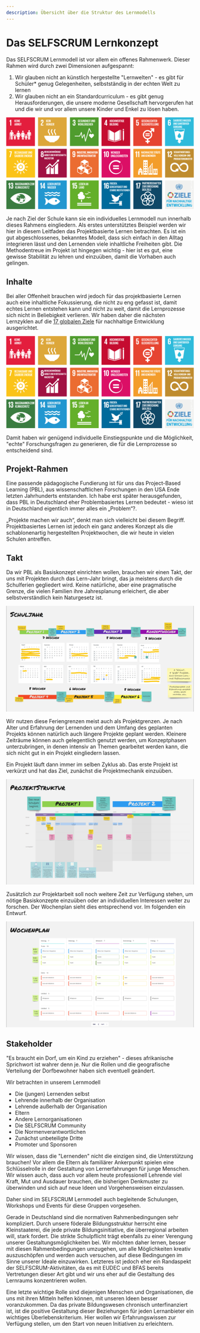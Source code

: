 ```yaml
---
description: Übersicht über die Struktur des Lernmodells
---
```


# Das SELFSCRUM Lernkonzept

Das SELFSCRUM Lernmodell ist vor allem ein offenes Rahmenwerk. Dieser Rahmen wird durch zwei Dimensionen aufgespannt:

1. Wir glauben nicht an künstlich hergestellte "Lernwelten" - es gibt für Schüler\* genug Gelegenheiten, selbstständig in der echten Welt zu lernen
2. Wir glauben nicht an ein Standardcurriculum - es gibt genug Herausforderungen, die unsere moderne Gesellschaft hervorgerufen hat und die wir und vor allem unsere Kinder und Enkel zu lösen haben.

![Rahmen des Lernmodells](../.gitbook/assets/grafik.png)

Je nach Ziel der Schule kann sie ein individuelles Lernmodell nun innerhalb dieses Rahmens eingliedern. Als erstes unterstütztes Beispiel werden wir hier in diesem Leitfaden das Projektbasierte Lernen betrachten. Es ist ein gut abgeschlossenes, bekanntes Modell, dass sich einfach in den Alltag integrieren lässt und den Lernenden viele inhaltliche Freiheiten gibt. Die Methodentreue im Projekt ist hingegen wichtig - hier ist es gut, eine gewisse Stabilität zu lehren und einzuüben, damit die Vorhaben auch gelingen.

## Inhalte

Bei aller Offenheit brauchen wird jedoch für das projektbasierte Lernen auch eine inhaltliche Fokussierung, die nicht zu eng gefasst ist, damit echtes Lernen entstehen kann und  nicht zu weit, damit die Lernprozesse sich nicht in Beliebigkeit verlieren. Wir haben daher die nächsten Lernzyklen auf die [17 globalen Ziele](https://17ziele.de/) für nachhaltige Entwicklung ausgerichtet.

![Die 17 Ziele f&#xFC;r nachhaltige Entwicklung](../.gitbook/assets/grafik.png)

Damit haben wir genügend individuelle Einstiegspunkte und die Möglichkeit, "echte" Forschungsfragen zu generieren, die für die Lernprozesse so entscheidend sind.

## Projekt-Rahmen

Eine passende pädagogische Fundierung ist für uns das Project-Based Learning \(PBL\), aus wissenschaftlichen Forschungen in den USA Ende letzten Jahrhunderts entstanden. Ich habe erst später herausgefunden, dass PBL in Deutschland eher Problembasiertes Lernen bedeutet - wieso ist in Deutschland eigentlich immer alles ein „Problem“?.

„Projekte machen wir auch“, denkt man sich vielleicht bei diesem Begriff. Projektbasiertes Lernen ist jedoch ein ganz anderes Konzept als die schablonenartig hergestellten Projektwochen, die wir heute in vielen Schulen antreffen.

## Takt

Da wir PBL als Basiskonzept einrichten wollen, brauchen wir einen Takt, der uns mit Projekten durch das Lern-Jahr bringt, das ja meistens durch die Schulferien gegliedert wird. Keine natürliche, aber eine pragmatische Grenze, die vielen Familien ihre Jahresplanung erleichert, die aber selbstverständlich kein Naturgesetz ist.

![Beispielkalender f&#xFC;r einen PBL-Takt](../.gitbook/assets/kalender.png)

Wir nutzen diese Feriengrenzen meist auch als Projektgrenzen. Je nach Alter und Erfahrung der Lernenden und dem Umfang des geplanten Projekts können natürlich auch längere Projekte geplant werden. Kleinere Zeiträume können auch gelegentlich genutzt werden, um Konzeptphasen unterzubringen, in denen intensiv an Themen gearbeitet werden kann, die sich nicht gut in ein Projekt eingliedern lassen.

Ein Projekt läuft dann immer im selben Zyklus ab. Das erste Projekt ist verkürzt und hat das Ziel, zunächst die Projektmechanik einzuüben.

![Grobentwurf f&#xFC;r das erste Projekt](../.gitbook/assets/project_structure.png)

Zusätzlich zur Projektarbeit soll noch weitere Zeit zur Verfügung stehen, um nötige Basiskonzepte einzuüben oder an individuellen Interessen weiter zu forschen. Der Wochenplan sieht dies entsprechend vor. Im folgenden ein Entwurf.

![Grobentwurf f&#xFC;r einen Wochenplan](../.gitbook/assets/wochenplan.png)

## Stakeholder

"Es braucht ein Dorf, um ein Kind zu erziehen" - dieses afrikanische Sprichwort ist wahrer denn je. Nur die Rollen und die geografische Verteilung der Dorfbewohner haben sich eventuell geändert.

Wir betrachten in unserem Lernmodell

* Die \(jungen\) Lernenden selbst
* Lehrende innerhalb der Organisation
* Lehrende außerhalb der Organisation
* Eltern
* Andere Lernorganisationen
* Die SELFSCRUM Community
* Die Normenverantwortlichen
* Zunächst unbeteiligte Dritte
* Promoter und Sponsoren

Wir wissen, dass die "Lernenden" nicht die einzigen sind, die Unterstützung brauchen! Vor allem die Eltern als familiärer Ankerpunkt spielen eine Schlüsselrolle in der Gestaltung von Lernerfahrungen für junge Menschen. Wir wissen auch, dass auch vor allem heute professionell Lehrende viel Kraft, Mut und Ausdauer brauchen, die bisherigen Denkmuster zu überwinden und sich auf neue Ideen und Vorgehensweisen einzulassen.

Daher sind im SELFSCRUM Lernmodell auch begleitende Schulungen, Workshops und Events für diese Gruppen vorgesehen.

Gerade in Deutschland sind die normativen Rahmenbedingungen sehr kompliziert. Durch unsere föderale Bildungsstruktur herrscht eine Kleinstaaterei, die jede private Bildungsinitiative, die überregional arbeiten will, stark fordert. Die strikte Schulpflicht trägt ebenfalls zu einer Verengung unserer Gestaltungsmöglichkeiten bei. Wir möchten daher lernen, besser mit diesen Rahmenbedingungen umzugehen, um alle Möglichkeiten kreativ auszuschöpfen und werden auch versuchen, auf diese Bedingungen im Sinne unserer Ideale einzuwirken. Letzteres ist jedoch eher ein Randaspekt der SELFSCRUM-Aktivitäten, da es mit EUDEC und BFAS bereits Vertretungen dieser Art gibt und wir uns eher auf die Gestaltung des Lernraums konzentrieren wollen.

Eine letzte wichtige Rolle sind diejenigen Menschen und Organisationen, die uns mit ihren Mitteln helfen können, mit unseren Ideen besser voranzukommen. Da das private Bildungswesen chronisch unterfinanziert ist, ist die positive Gestaltung dieser Beziehungen für jeden Lernanbieter ein wichtiges Überlebenskriterium. Hier wollen wir Erfahrungswissen zur Verfügung stellen, um den Start von neuen Initiativen zu erleichtern.

